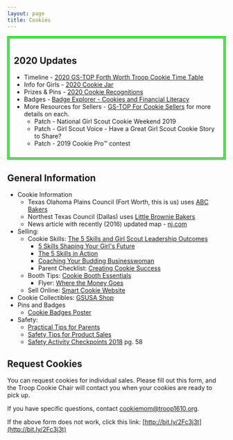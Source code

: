 ```yaml
---
layout: page
title: Cookies
---
```


<div style="border-color:#00cc00; border-style:double; border-width:thick; padding: 10px" markdown="1">

## 2020 Updates

- Timeline - [2020 GS-TOP Forth Worth Troop Cookie Time Table](https://www.gs-top.org/content/dam/girlscouts-gs-top/documents/one-off-documents/2019/cookies/2020%20Fort%20Worth%20Troop%20Cookie%20Time%20Table.pdf)
- Info for Girls - [2020 Cookie Jar](https://www.gs-top.org/content/dam/girlscouts-gs-top/documents/one-off-documents/2019/cookies/2020%20Cookie%20Jar.pdf)
- Prizes & Pins - [2020 Cookie Recognitions](https://www.gs-top.org/content/dam/girlscouts-gs-top/documents/one-off-documents/2019/cookies/2020%20Recognitions%20for%20Girls.pdf)
- Badges - [Badge Explorer - Cookies and Financial Literacy](https://www.gs-top.org/content/dam/girlscouts-gs-top/documents/one-off-documents/2019/cookies/Badges%20-%20Cookies%20and%20Financial%20Literacy%20WEB.pdf)
- More Resources for Sellers - [GS-TOP For Cookie Sellers](https://www.gs-top.org/en/cookies/cookie-resources.html) for more details on each.
  - Patch - National Girl Scout Cookie Weekend 2019
  - Patch - Girl Scout Voice - Have a Great Girl Scout Cookie Story to Share?
  - Patch - 2019 Cookie Pro™ contest

</div>

## General Information

- Cookie Information
  - Texas Olahoma Plains Council (Fort Worth, this is us) uses [ABC Bakers](https://www.abcbakers.com)
  - Northest Texas Council (Dallas) uses [Little Brownie Bakers](http://www.littlebrowniebakers.com)
  - News article with recently (2016) updated map - [nj.com](https://www.nj.com/entertainment/index.ssf/2016/03/why_new_jersey_is_the_best_place_to_buy_girl_scout.html)
- Selling:
  - Cookie Skills: [The 5 Skills and Girl Scout Leadership Outcomes](https://www.girlscouts.org/program/gs_cookies/pdf/2012_5_skills_and_gs_leadership_outcomes.pdf)
    - [5 Skills Shaping Your Girl's Future](https://www.girlscouts.org/program/gs_cookies/pdf/2012_5_skills_shaping_your_girls_future.pdf)
    - [The 5 Skills in Action](https://www.girlscouts.org/program/gs_cookies/pdf/2012_5_skills_in_action.pdf)
    - [Coaching Your Budding Businesswoman](https://www.girlscouts.org/program/gs_cookies/pdf/2012_coaching_your_budding_businesswoman.pdf)
    - Parent Checklist: [Creating Cookie Success](https://www.girlscouts.org/program/gs_cookies/pdf/2012_creating_cookie_success.pdf)
  - Booth Tips: [Cookie Booth Essentials](https://www.girlscouts.org/content/dam/girlscouts-gsusa/forms-and-documents/cookie/Resources/Cookie%20Booth%20Essentials.pdf)
    - Flyer: [Where the Money Goes](https://www.girlscouts.org/content/dam/girlscouts-gsusa/forms-and-documents/cookie/Resources/2018_MarComm_CookieInfographic_Flyer_5x7(1).pdf)
  - Sell Online: [Smart Cookie Website](https://www.abcsmartcookies.com)
- Cookie Collectibles: [GSUSA Shop](https://www.girlscoutshop.com/GIFTS/COOKIE-TIME-COLLECTIBLES)
- Pins and Badges
  - [Cookie Badges Poster](https://www.girlscouts.org/content/dam/girlscouts-gsusa/forms-and-documents/cookie/Resources/GSUSA_GSM_Cookie-Badges_Poster_24x36_18.pdf)
- Safety:
  - [Practical Tips for Parents](https://www.girlscouts.org/program/gs_cookies/pdf/2010_practical_tips_for_parents.pdf)
  - [Safety Tips for Product Sales](https://www.girlscouts.org/content/dam/girlscouts-gsusa/forms-and-documents/cookie/Resources/Safety%20Tips%20Updated%20Aug%202014%20Final.pdf)
  - [Safety Activity Checkpoints 2018](https://www.girlscouts.org/content/dam/girlscouts-gsusa/forms-and-documents/cookie/Resources/GSUSA_Safety-Activity-Checkpoints_2018.pdf) pg. 58

## Request Cookies

You can request cookies for individual sales.  Please fill out this form, and the Troop Cookie Chair will contact you when your cookies are ready to pick up.

If you have specific questions, contact [cookiemom@troop1610.org](mailto:cookiemom@troop1610.org).

<div class="cognito">
<script src="https://services.cognitoforms.com/s/5CGgOlOKDkeFvcJcptH6IA"></script>
<script>Cognito.load("forms", { id: "1" });</script>
</div>

If the above form does not work, click this link: [http://bit.ly/2Fc3j3t](http://bit.ly/2Fc3j3t)
